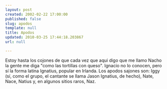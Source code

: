 ```yaml
---
layout: post
created: 2002-02-22 17:00:00
published: false
slug: apodos
template: null
title: Apodos
updated: 2010-03-25 17:44:18.203867
url: null

---
```


Estoy hasta los cojones de que cada vez que aqui digo que me llamo Nacho la gente me diga "como las tortillas con queso". Ignacio no lo conocen, pero s&iacute; la forma latina Ignatius, popular en Irlanda. Los apodos sajones son: Iggy (s&iacute;, como el grupo, el cantante se llama Jason Ignatius, de hecho), Nate, Nace, Natius y, en algunos sitios raros, Naz.